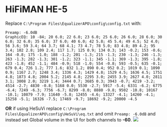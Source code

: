 # HiFiMAN HE-5
Replace `C:\Program Files\EqualizerAPO\config\config.txt` with:
```
Preamp: -6.0dB
GraphicEQ: 10 -84; 20 6.0; 22 6.0; 23 6.0; 25 6.0; 26 6.0; 28 6.0; 30 6.0; 32 6.0; 35 6.0; 37 6.0; 40 6.0; 42 5.8; 45 5.4; 49 4.5; 52 4.0; 56 3.6; 59 3.4; 64 3.7; 68 4.1; 73 4.7; 78 5.0; 83 4.8; 89 4.2; 95 3.4; 102 2.8; 109 2.4; 117 1.7; 125 0.9; 134 0.3; 143 -0.2; 153 -0.6; 164 -0.8; 175 -1.0; 188 -1.2; 201 -1.3; 215 -1.3; 230 -1.3; 246 -1.3; 263 -1.3; 282 -1.3; 301 -1.2; 323 -1.1; 345 -1.1; 369 -1.3; 395 -1.8; 423 -1.8; 452 -1.1; 484 -0.9; 518 -1.0; 554 -0.8; 593 -0.5; 635 -0.1; 679 0.4; 726 1.2; 777 1.6; 832 1.2; 890 0.4; 952 0.2; 1019 0.1; 1090 0.9; 1167 2.7; 1248 3.4; 1336 4.3; 1429 4.8; 1529 4.5; 1636 4.5; 1751 4.8; 1873 4.8; 2004 5.2; 2145 4.8; 2295 3.0; 2455 3.9; 2627 4.0; 2811 3.1; 3008 2.0; 3219 1.4; 3444 0.7; 3685 0.3; 3943 -0.7; 4219 -3.2; 4514 -2.7; 4830 -0.8; 5168 0.0; 5530 -2.7; 5917 -5.4; 6331 -6.2; 6775 -6.4; 7249 -6.3; 7756 -6.7; 8299 -8.0; 8880 -9.8; 9502 -10.8; 10167 -10.1; 10879 -7.9; 11640 -5.8; 12455 -4.6; 13327 -4.1; 14260 -4.1; 15258 -5.1; 16326 -7.5; 17469 -9.7; 18692 -9.2; 20000 -4.5
```
**OR** if using HeSuVi replace `C:\Program Files\EqualizerAPO\config\HeSuVi\eq.txt` and omit `Preamp: -6.0dB` and instead set Global volume in the UI for both channels to **-60**.
![](https://raw.githubusercontent.com/jaakkopasanen/AutoEq/master/results/Sonoma%20Model%20One/headphoncecom/onear/HiFiMAN%20HE-5/HiFiMAN%20HE-5.png)